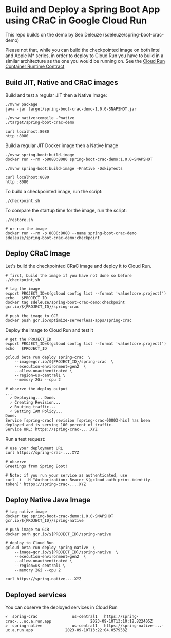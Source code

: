 # Build and Deploy a Spring Boot App using CRaC in Google Cloud Run 

This repo builds on the demo by Seb Deleuze (sdeleuze/spring-boot-crac-demo)

Please not that, while you can build the checkpointed image on both Intel and Apple M* series, in order to deploy to Cloud Run you have to build in a similar architecture as the one you would be running on. See the [Cloud Run Container Runtime Contract](https://cloud.google.com/run/docs/container-contract)

## Build JIT, Native and CRaC images

Build and test a regular JIT then a Native Image:
```shell
./mvnw package
java -jar target/spring-boot-crac-demo-1.0.0-SNAPSHOT.jar

./mvnw native:compile -Pnative
./target/spring-boot-crac-demo

curl localhost:8080
http :8080
```

Build a regular JIT Docker image then a Native Image
```shell
./mvnw spring-boot:build-image
docker run --rm -p8080:8080 spring-boot-crac-demo:1.0.0-SNAPSHOT

./mvnw spring-boot:build-image -Pnative -DskipTests

curl localhost:8080
http :8080
```

To build a checkpointed image, run the script:
```shell
./checkpoint.sh
```

To compare the startup time for the image, run the script:
```shell
./restore.sh

# or run the image
docker run --rm -p 8080:8080 --name spring-boot-crac-demo sdeleuze/spring-boot-crac-demo:checkpoint
```

## Deploy CRaC Image
Let's build the checkpointed CRaC image and deploy it to Cloud Run. 
```shell
# first, build the image if you have not done so before
./checkpoint,sh

# tag the image
export PROJECT_ID=$(gcloud config list --format 'value(core.project)')
echo   $PROJECT_ID
docker tag sdeleuze/spring-boot-crac-demo:checkpoint gcr.io/${PROJECT_ID}/spring-crac

# push the image to GCR
docker push gcr.io/optimize-serverless-apps/spring-crac
```

Deploy the image to Cloud Run and test it
```shell
# get the PROJECT_ID
export PROJECT_ID=$(gcloud config list --format 'value(core.project)')
echo   $PROJECT_ID

gcloud beta run deploy spring-crac  \
    --image=gcr.io/${PROJECT_ID}/spring-crac  \
    --execution-environment=gen2  \
    --allow-unauthenticated \
    --region=us-central1 \
    --memory 2Gi --cpu 2 

# observe the deploy output
...
  ✓ Deploying... Done.                                                                                                                                
  ✓ Creating Revision...                                                                                                                            
  ✓ Routing traffic...                                                                                                                              
  ✓ Setting IAM Policy...                                                                                                                           
Done.                                                                                                                                               
Service [spring-crac] revision [spring-crac-00003-his] has been deployed and is serving 100 percent of traffic.
Service URL: https://spring-crac-....XYZ   
```

Run a test request:
```shell
# use your deployment URL
curl https://spring-crac-....XYZ

# observe
Greetings from Spring Boot!

# Note: if you run your service as authenticated, use 
curl -i  -H "Authorization: Bearer $(gcloud auth print-identity-token)" https://spring-crac-....XYZ
```

## Deploy Native Java Image
```shell
# tag native image
docker tag spring-boot-crac-demo:1.0.0-SNAPSHOT gcr.io/${PROJECT_ID}/spring-native

# push image to GCR
docker purh gcr.io/${PROJECT_ID}/spring-native

# deploy to Cloud Run 
gcloud beta run deploy spring-native  \
    --image=gcr.io/${PROJECT_ID}/spring-native  \
    --execution-environment=gen2  \
    --allow-unauthenticated \
    --region=us-central1 \
    --memory 2Gi --cpu 2 

curl https://spring-native-...XYZ   
```

## Deployed services
You can observe the deployed services in Cloud Run
```shell
✔  spring-crac               us-central1   https://spring-crac-...uc.a.run.app                 2023-09-10T13:10:18.822405Z
✔  spring-native             us-central1   https://spring-native-...-uc.a.run.app              2023-09-10T13:22:04.057953Z
```